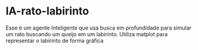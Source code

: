 # IA-rato-labirinto
Esse é um agente Inteligente que usa busca em profundidade para simular um rato buscando um queijo em um labirinto. Utiliza matplot para representar o labirinto de forma gráfica
